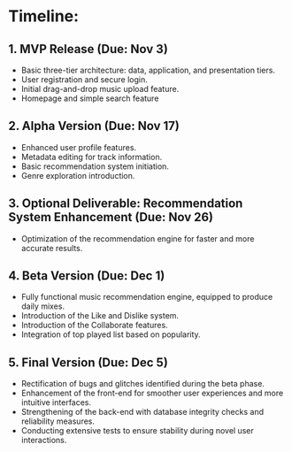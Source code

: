 # Timeline:

## 1. MVP Release (Due: Nov 3)

- Basic three-tier architecture: data, application, and presentation tiers.
- User registration and secure login.
- Initial drag-and-drop music upload feature.
- Homepage and simple search feature

## 2. Alpha Version (Due: Nov 17)

- Enhanced user profile features.
- Metadata editing for track information.
- Basic recommendation system initiation.
- Genre exploration introduction.

## 3. Optional Deliverable: Recommendation System Enhancement (Due: Nov 26)

- Optimization of the recommendation engine for faster and more accurate results.

## 4. Beta Version (Due: Dec 1)

- Fully functional music recommendation engine, equipped to produce daily mixes.
- Introduction of the Like and Dislike system.
- Introduction of the Collaborate features.
- Integration of top played list based on popularity.

## 5. Final Version (Due: Dec 5)

- Rectification of bugs and glitches identified during the beta phase.
- Enhancement of the front-end for smoother user experiences and more intuitive interfaces.
- Strengthening of the back-end with database integrity checks and reliability measures.
- Conducting extensive tests to ensure stability during novel user interactions.